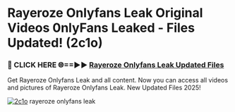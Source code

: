 # Rayeroze Onlyfans Leak Original Videos 0nlyFans Leaked - Files Updated! (2c1o)

<h3>🔴 CLICK HERE 🌐==►► <a href="https://tinyurl.com/brd5kh86" rel="nofollow">Rayeroze Onlyfans Leak Updated Files</a></h3>

Get Rayeroze Onlyfans Leak and all content. Now you can access all videos and pictures of Rayeroze Onlyfans Leak. New Updated Files 2025!

[![2c1o](https://i.imgur.com/K7sEzmb.gif)](https://tinyurl.com/brd5kh86)
rayeroze onlyfans leak